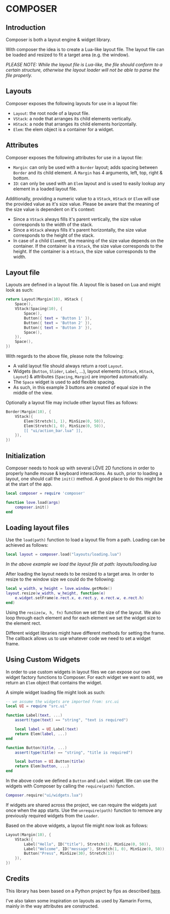 # COMPOSER

## Introduction

Composer is both a layout engine & widget library.

With composer the idea is to create a Lua-like layout file. The layout file 
can be loaded and resized to fit a target area (e.g. the window).

_*PLEASE NOTE:*
While the layout file is Lua-like, the file should conform to a 
certain structure, otherwise the layout loader will not be able to parse the 
file properly._

## Layouts

Composer exposes the following layouts for use in a layout file:

* `Layout`: the root node of a layout file.
* `VStack`: a node that arranges its child elements vertically.
* `HStack`: a node that arranges its child elements horizontally.
* `Elem`: the elem object is a container for a widget.

## Attributes

Composer exposes the following attributes for use in a layout file:

* `Margin`: can only be used with a `Border` layout; adds spacing between 
`Border` and its child element. A `Margin` has 4 arguments, left, top, right & 
bottom.
* `ID`: can only be used with an `Elem` layout and is used to easily lookup any 
element in a loaded layout file.

Additionally, providing a numeric value to a `VStack`, `HStack` or `Elem` will 
use the provided value as it's size value. Please be aware that the 
meaning of the size value is dependent on it's context:

* Since a `VStack` always fills it's parent vertically, the size value 
corresponds to the width of the stack.
* Since a `HStack` always fills it's parent horizontally, the size value 
corresponds to the height of the stack.
* In case of a child `Elem`ent, the meaning of the size value depends on the 
container. If the container is a `VStack`, the size value corresponds to the 
height. If the container is a `HStack`, the size value corresponds to the width.

## Layout file

Layouts are defined in a layout file. A layout file is based on Lua and might look as such:

```lua
return Layout(Margin(10), HStack {
	Space(),
	VStack(Spacing(10), {
		Space(),
		Button({ text = 'Button 1' }),
		Button({ text = 'Button 2' }),
		Button({ text = 'Button 3' }),
		Space(),
	}),
	Space(),
})
```

With regards to the above file, please note the following:

* A valid layout file should always return a root `Layout`.
* Widgets (`Button`, `Slider`, `Label`, ...), layout elements (`VStack`, `HStack`, `Layout`) & attributes (`Spacing`, `Margin`) are imported automatically.
* The `Space` widget is used to add flexible spacing.
* As such, in this example 3 buttons are created of equal size in the middle of the view. 

Optionally a layout file may include other layout files as follows:

```lua
Border(Margin(10), {
	VStack({
		Elem(Stretch(1, 1), MinSize(0, 50)),
		Elem(Stretch(1, 0), MinSize(0, 50)),
		[[ "ui/action_bar.lua" ]],
	}),
})
```

## Initialization

Composer needs to hook up with several LÖVE 2D functions in order to properly handle mouse & keyboard interactions. As such, prior to loading a layout, one should call the `init()` method. A good place to do this might be at the start of the app.

```lua
local composer = require 'composer'

function love.load(args)		
	composer.init()
end
```

## Loading layout files

Use the `load(path)` function to load a layout file from a path. Loading 
can be achieved as follows:

```lua
local layout = composer.load("layouts/loading.lua")
```

_In the above example we load the layout file at path: layouts/loading.lua_

After loading the layout needs to be resized to a target area. In order to 
resize to the window size we could do the following:

```lua
local w_width, w_height = love.window.getMode()
layout.resize(w_width, w_height, function(e) 
	e.widget.setFrame(e.rect.x, e.rect.y, e.rect.w, e.rect.h)
end)
```

Using the `resize(w, h, fn)` function we set the size of the layout. We also
loop through each element and for each element we set the widget size to the
element rect.

Different widget libraries might have different methods for setting the frame. 
The callback allows us to use whatever code we need to set a widget frame.

## Using Custom Widgets

In order to use custom widgets in layout files we can expose our own widget 
factory functions to Composer. For each widget we want to add, we return an 
`Elem` object that contains the widget.

A simple widget loading file might look as such:

```lua
-- we assume the widgets are imported from: src.ui
local UI = require "src.ui"

function Label(text, ...)
	assert(type(text) == "string", "text is required")

	local label = UI.Label(text)
	return Elem(label, ...)
end

function Button(title, ...)
	assert(type(title) == "string", "title is required")

	local button = UI.Button(title)
	return Elem(button, ...)
end
```

In the above code we defined a `Button` and `Label` widget. We can use the 
widgets with Composer by calling the `require(path)` function. 

```lua
Composer.require("ui/widgets.lua")
```

If widgets are shared across the project, we can require the widgets just once 
when the app starts. Use the `unrequire(path)` function to remove any previously 
required widgets from the `Loader`.

Based on the above widgets, a layout file might now look as follows:

```lua
Layout(Margin(10), {
	VStack({
		Label("Hello", ID("title"), Stretch(1), MinSize(0, 50)),
		Label("Welcome", ID("message"), Stretch(1, 0), MinSize(0, 50)),
		Button("Press", MinSize(30), Stretch(1))
	}),
})
```

## Credits

This library has been based on a Python project by fips as described [here](fips).

I've also taken some inspiration on layouts as used by Xamarin Forms, mainly in 
the way attributes are constructed.

[fips]: https://forums.4fips.com/viewtopic.php?f=3&t=6896
